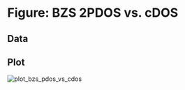 Figure: BZS 2PDOS vs. cDOS
===

## Data

## Plot

![plot_bzs_pdos_vs_cdos](plot_bzs_pdos_vs_cdos.png)

